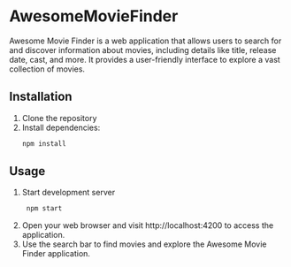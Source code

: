 # AwesomeMovieFinder
Awesome Movie Finder is a web application that allows users to search for and discover information about movies, including details like title, release date, cast, and more. It provides a user-friendly interface to explore a vast collection of movies.

## Installation 
1. Clone the repository   
3. Install dependencies:
   ```bash
   npm install

## Usage
1. Start development server
   ```bash
    npm start
3. Open your web browser and visit http://localhost:4200 to access the application.
4. Use the search bar to find movies and explore the Awesome Movie Finder application.
